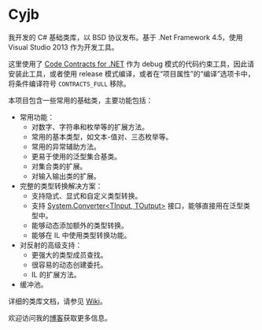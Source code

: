 Cyjb
====

我开发的 C# 基础类库，以 BSD 协议发布。基于 .Net Framework 4.5，使用 Visual Studio 2013 作为开发工具。

这里使用了 [Code Contracts for .NET](https://visualstudiogallery.msdn.microsoft.com/1ec7db13-3363-46c9-851f-1ce455f66970) 作为 debug 模式的代码约束工具，因此请安装此工具，或者使用 release 模式编译，或者在“项目属性”的“编译”选项卡中，将条件编译符号 `CONTRACTS_FULL` 移除。

本项目包含一些常用的基础类，主要功能包括：

- 常用功能：
  - 对数字、字符串和枚举等的扩展方法。
  - 常用的基本类型，如文本-值对、三态枚举等。
  - 常用的异常辅助方法。
  - 更易于使用的泛型集合基类。
  - 对集合类的扩展。
  - 对输入输出类的扩展。
- 完整的类型转换解决方案：
  - 支持隐式、显式和自定义类型转换。
  - 支持 [System.Converter<TInput, TOutput>](https://msdn.microsoft.com/zh-cn/library/kt456a2y.aspx) 接口，能够直接用在泛型类型中。
  - 能够动态添加额外的类型转换。
  - 能够在 IL 中使用类型转换功能。
- 对反射的高级支持：
  - 更强大的类型成员查找。
  - 很容易的动态创建委托。
  - IL 的扩展方法。
- 缓冲池。

详细的类库文档，请参见 [Wiki](https://github.com/CYJB/Cyjb/wiki)。

欢迎访问我的[博客](http://www.cnblogs.com/cyjb/)获取更多信息。